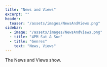 ```yaml
---
title: "News and Views"
excerpt: ""
header:
  teaser: "/assets/images/NewsAndViews.png"
sidebar:
  - image: "/assets/images/NewsAndViews.png"
  - title: "4PM Sat & Sun"
  - title: "Genres"
    text: "News, Views"
---
```


The News and Views show.

